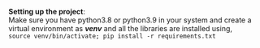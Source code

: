 **Setting up the project**:<br>
Make sure you have python3.8 or python3.9 in your system and create a virtual environment as ***venv*** and all the libraries are installed using,<br>
`source venv/bin/activate; pip install -r requirements.txt`

